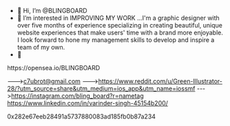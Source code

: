 - 👋 Hi, I’m @BLINGBOARD
- 👀 I’m interested in IMPROVING MY WORK ...I'm a graphic designer with over five months of experience specializing in creating beautiful, unique website experiences that make users' time with a brand more enjoyable.  I look forward to hone my management skills to develop and inspire a team of my own.  
- 💞️ 

<!---
BLINGBOARD/BLINGBOARD is a ✨ special ✨ repository because its `README.md` (this file) appears on your GitHub profile.
You can click the Preview link to take a look at your changes.
--->https://opensea.io/BLINGBOARD 
--->c7ubrot@gmail.com
--->https://www.reddit.com/u/Green-Illustrator-28/?utm_source=share&utm_medium=ios_app&utm_name=iossmf
--->https://instagram.com/bling_board?r=nametag
https://www.linkedin.com/in/varinder-singh-45154b200/

0x282e67eeb28491a5737880083ad185fb0b87a234     
